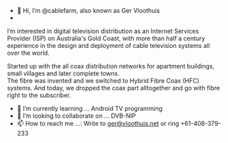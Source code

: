 - 👋 Hi, I’m @cablefarm, also known as Ger Vloothuis
- 
I’m interested in digital television distribution as an Internet Services Provider (ISP) on Australia's Gold Coast, with more than half a century experience in the design and deployment of cable television systems all over the world.  

Started up with the all coax distribution networks for apartment buildings, small villages and later complete towns.  
The fibre was invented and we switched to Hybrid Fibre Coax (HFC) systems.  And today, we dropped the coax part alltogether and go with fibre right to the subscriber.


- 🌱 I’m currently learning ...           Android TV programming
- 💞️ I’m looking to collaborate on ...    DVB-NIP
- 📫 How to reach me ...:                 Write to ger@vloothuis.net 
                                          or ring +61-408-379-233

<!---
cablefarm/cablefarm is a ✨ special ✨ repository because its `README.md` (this file) appears on your GitHub profile.
You can click the Preview link to take a look at your changes.
--->
